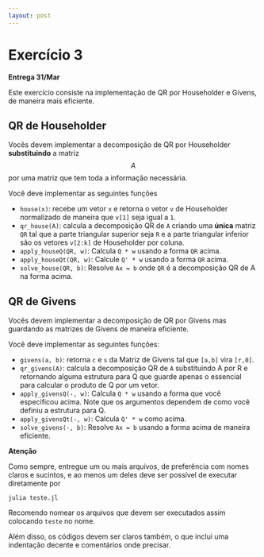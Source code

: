```yaml
---
layout: post
---
```

# Exercício 3

**Entrega 31/Mar**

Este exercício consiste na implementação de QR por Householder e Givens, de
maneira mais eficiente.

## QR de Householder

Vocês devem implementar a decomposição de QR por Householder **substituindo**
a matriz $$A$$ por uma matriz que tem toda a informação necessária.

Você deve implementar as seguintes funções
  - `house(x)`: recebe um vetor `x` e retorna o vetor `v` de Householder
    normalizado de maneira que `v[1]` seja igual a `1`.
  - `qr_house(A)`: calcula a decomposição QR de `A` criando uma **única**
    matriz `QR` tal que a parte triangular superior seja `R` e a parte
    triangular inferior são os vetores `v[2:k]` de Householder por coluna.
  - `apply_houseQ(QR, w)`: Calcula `Q * w` usando a forma `QR` acima.
  - `apply_houseQt(QR, w)`: Calcule `Q' * w` usando a forma `QR` acima.
  - `solve_house(QR, b)`: Resolve `Ax = b` onde `QR` é a decomposição QR
    de A na forma acima.

## QR de Givens

Vocês devem implementar a decomposição de QR por Givens mas guardando as
matrizes de Givens de maneira eficiente.

Você deve implementar as seguintes funções:
  - `givens(a, b)`: retorna `c` e `s` da Matriz de Givens tal que `[a,b]` vira
    `[r,0]`.
  - `qr_givens(A)`: calcula a decomposição QR de `A` substituindo A por R e
    retornando alguma estrutura para Q que guarde apenas o essencial para
    calcular o produto de Q por um vetor.
  - `apply_givensQ(-, w)`: Calcula `Q * w` usando a forma que você especificou
    acima. Note que os argumentos dependem de como você definiu a estrutura
    para Q.
  - `apply_givensQt(-, w)`: Calcula `Q' * w` como acima.
  - `solve_givens(-, b)`: Resolve `Ax = b` usando a forma acima de maneira
    eficiente.

**Atenção**

Como sempre, entregue um ou mais arquivos, de preferência com nomes claros
e sucintos, e ao menos um deles deve ser possível de executar diretamente
por
```
julia teste.jl
```
Recomendo nomear os arquivos que devem ser executados assim colocando `teste`
no nome.

Além disso, os códigos devem ser claros também, o que inclui uma indentação
decente e comentários onde precisar.
